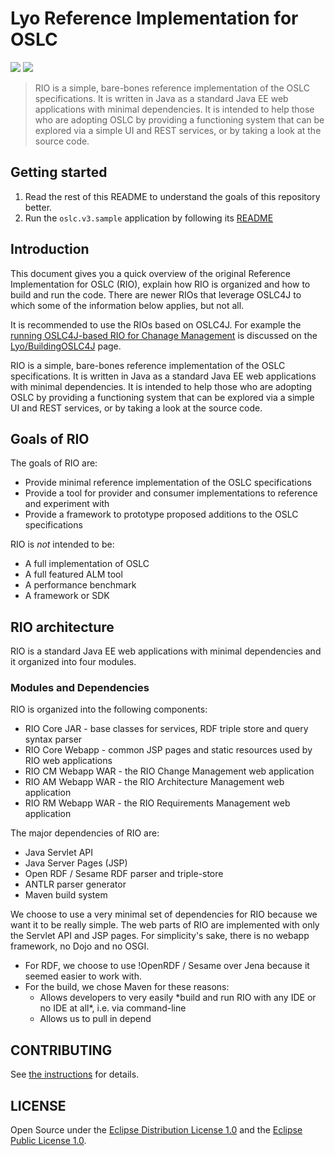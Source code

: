 # Lyo Reference Implementation for OSLC

[![](https://img.shields.io/badge/build-hudson-brightgreen.svg)](https://hudson.eclipse.org/lyo/job/lyo-rio-master/) [![](https://img.shields.io/badge/gitter-join_chat-1dce73.svg?logo=data%3Aimage%2Fsvg%2Bxml%3Bbase64%2CPD94bWwgdmVyc2lvbj0iMS4wIiBlbmNvZGluZz0iVVRGLTgiPz4NCjxzdmcgeG1sbnM9Imh0dHA6Ly93d3cudzMub3JnLzIwMDAvc3ZnIj48cmVjdCB4PSIwIiB5PSI1IiBmaWxsPSIjZmZmIiB3aWR0aD0iMSIgaGVpZ2h0PSI1Ii8%2BPHJlY3QgeD0iMiIgeT0iNiIgZmlsbD0iI2ZmZiIgd2lkdGg9IjEiIGhlaWdodD0iNyIvPjxyZWN0IHg9IjQiIHk9IjYiIGZpbGw9IiNmZmYiIHdpZHRoPSIxIiBoZWlnaHQ9IjciLz48cmVjdCB4PSI2IiB5PSI2IiBmaWxsPSIjZmZmIiB3aWR0aD0iMSIgaGVpZ2h0PSI0Ii8%2BPC9zdmc%2B&logoWidth=8)](https://gitter.im/eclipse/lyo)

> RIO is a simple, bare-bones reference implementation of the OSLC specifications. It is written in Java as a standard Java EE web applications with minimal dependencies. It is intended to help those who are adopting OSLC by providing a functioning system that can be explored via a simple UI and REST services, or by taking a look at the source code.

## Getting started

1. Read the rest of this README to understand the goals of this repository better.
2. Run the `oslc.v3.sample` application by following its [README](org.eclipse.lyo.oslc.v3.sample/README.md)

## Introduction

This document gives you a quick overview of the original Reference Implementation for OSLC (RIO), explain how RIO is organized and how to build and run the code. There are newer RIOs that leverage OSLC4J to which some of the information below applies, but not all.

It is recommended to use the RIOs based on OSLC4J. For example the [running OSLC4J-based RIO for Chanage Management] is discussed on the [Lyo/BuildingOSLC4J] page.

RIO is a simple, bare-bones reference implementation of the OSLC specifications. It is written in Java as a standard Java EE web applications with minimal dependencies. It is intended to help those who are adopting OSLC by providing a functioning system that can be explored via a simple UI and REST services, or by taking a look at the source code.

## Goals of RIO

The goals of RIO are:

-   Provide minimal reference implementation of the OSLC specifications
-   Provide a tool for provider and consumer implementations to reference and experiment with
-   Provide a framework to prototype proposed additions to the OSLC specifications

RIO is *not* intended to be:

-   A full implementation of OSLC
-   A full featured ALM tool
-   A performance benchmark
-   A framework or SDK

## RIO architecture

RIO is a standard Java EE web applications with minimal dependencies and it organized into four modules.

### Modules and Dependencies

RIO is organized into the following components:

-   RIO Core JAR - base classes for services, RDF triple store and query syntax parser
-   RIO Core Webapp - common JSP pages and static resources used by RIO web applications
-   RIO CM Webapp WAR - the RIO Change Management web application
-   RIO AM Webapp WAR - the RIO Architecture Management web application
-   RIO RM Webapp WAR - the RIO Requirements Management web application

The major dependencies of RIO are:

-   Java Servlet API
-   Java Server Pages (JSP)
-   Open RDF / Sesame RDF parser and triple-store
-   ANTLR parser generator
-   Maven build system

We choose to use a very minimal set of dependencies for RIO because we want it to be really simple. The web parts of RIO are implemented with only the Servlet API and JSP pages. For simplicity's sake, there is no webapp framework, no Dojo and no OSGI.

- For RDF, we choose to use !OpenRDF / Sesame over Jena because it seemed easier to work with.
- For the build, we chose Maven for these reasons:
    - Allows developers to very easily \*build and run RIO with any IDE or no IDE at all\*, i.e. via command-line
    - Allows us to pull in depend

## CONTRIBUTING

See [the instructions](CONTRIBUTING.md) for details.

## LICENSE

Open Source under the [Eclipse Distribution License 1.0] and the [Eclipse Public License 1.0].

[running OSLC4J-based RIO for Chanage Management]: http://wiki.eclipse.org/Lyo/BuildingOSLC4J#Run_the_Change_Management_sample_provider
[Lyo/BuildingOSLC4J]: Lyo/BuildingOSLC4J "wikilink"
[Eclipse Distribution License 1.0]: http://www.eclipse.org/org/documents/edl-v10.php
[Eclipse Public License 1.0]: http://www.eclipse.org/legal/epl-v10.html
